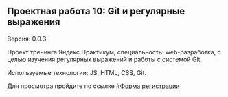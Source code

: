 ## Проектная работа 10: Git и регулярные выражения
Версия: 0.0.3

Проект тренинга Яндекс.Практикум, специальность: web-разработка, с целью изучения регулярных выражений и работы с системой Git.

Используемые технологии: JS, HTML, CSS, Git.

Для просмотра пройдите по ссылке #[Форма регистрации](https:///vitalysokolov9751.github.io/ "Ссылка на проект")
